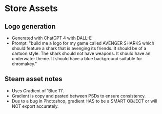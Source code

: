 # Store Assets

## Logo generation

* Generated with ChatGPT 4 with DALL-E
* Prompt: "build me a logo for my game called AVENGER SHARKS which should feature a shark that is avenging its friends. It should be of a cartoon style. The shark should not have weapons. It should have an underwater theme. It should have a blue background suitable for chromakey."

## Steam asset notes

* Uses Gradient of 'Blue 11'.
* Gradient is copy and pasted between PSDs to ensure consistency.
* Due to a bug in Photoshop, gradient HAS to be a SMART OBJECT or will NOT export accurately.